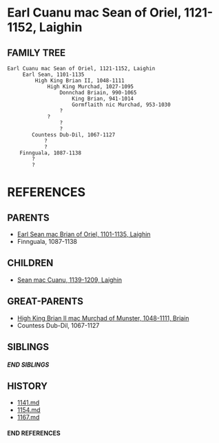 # Earl Cuanu mac Sean of Oriel, 1121-1152, Laighin

## FAMILY TREE
```
Earl Cuanu mac Sean of Oriel, 1121-1152, Laighin
     Earl Sean, 1101-1135
         High King Brian II, 1048-1111
             High King Murchad, 1027-1095
                 Donnchad Briain, 990-1065
                     King Brian, 941-1014
                     Gormflaith nic Murchad, 953-1030
                 ?
             ?
                 ?
                 ?
        Countess Dub-Dil, 1067-1127
            ?
            ?
    Finnguala, 1087-1138
        ?
        ?
```


# REFERENCES

## PARENTS 
* [Earl Sean mac Brian of Oriel, 1101-1135, Laighin](p/sean_mac_brian_1101.md)
* Finnguala, 1087-1138

## CHILDREN 
* [Sean mac Cuanu, 1139-1209, Laighin](p/sean_mac_cuanu_1139.md)


## GREAT-PARENTS 
* [High King Brian II mac Murchad of Munster, 1048-1111, Briain](p/brian_ii_mac_murchad_1048.md)
* Countess Dub-Dil, 1067-1127

## SIBLINGS

##### END SIBLINGS  
## HISTORY
* [1141.md](../h/1141.md)
* [1154.md](../h/1154.md)
* [1167.md](../h/1167.md)

#### END REFERENCES

